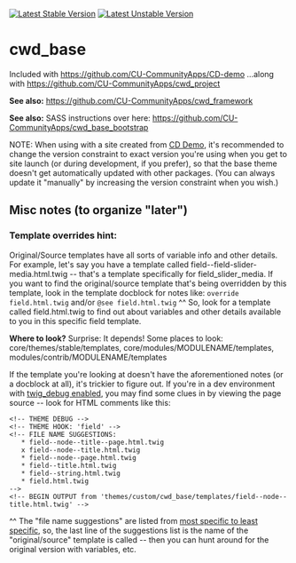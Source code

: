 [![Latest Stable Version](https://poser.pugx.org/cubear/cwd_base/v/stable)](https://packagist.org/packages/cubear/cwd_base)
[![Latest Unstable Version](https://poser.pugx.org/cubear/cwd_base/v/unstable)](https://packagist.org/packages/cubear/cwd_base)

 # cwd_base

Included with https://github.com/CU-CommunityApps/CD-demo
...along with https://github.com/CU-CommunityApps/cwd_project

**See also:** https://github.com/CU-CommunityApps/cwd_framework

**See also:** SASS instructions over here: https://github.com/CU-CommunityApps/cwd_base_bootstrap

NOTE: When using with a site created from [CD Demo](https://github.com/CU-CommunityApps/CD-demo), it's recommended to change the version constraint to exact version you're using when you get to site launch (or during development, if you prefer), so that the base theme doesn't get automatically updated with other packages.  (You can always update it "manually" by increasing the version constraint when you wish.)

## Misc notes (to organize "later")

### Template overrides hint:
Original/Source templates have all sorts of variable info and other details.  For example, let's say you have a template called field--field-slider-media.html.twig -- that's a template specifically for field_slider_media.  If you want to find the original/source template that's being overridden by this template, look in the template docblock for notes like:
`override field.html.twig`
and/or
`@see field.html.twig`
^^ So, look for a template called field.html.twig to find out about variables and other details available to you in this specific field template.

**Where to look?**  Surprise: It depends!  Some places to look: core/themes/stable/templates, core/modules/MODULENAME/templates, modules/contrib/MODULENAME/templates

If the template you're looking at doesn't have the aforementioned notes (or a docblock at all), it's trickier to figure out.  If you're in a dev environment with [twig_debug enabled](https://www.drupal.org/docs/8/theming/twig/debugging-twig-templates#s-enable-debugging), you may find some clues in by viewing the page source -- look for HTML comments like this:
```
<!-- THEME DEBUG -->
<!-- THEME HOOK: 'field' -->
<!-- FILE NAME SUGGESTIONS:
   * field--node--title--page.html.twig
   x field--node--title.html.twig
   * field--node--page.html.twig
   * field--title.html.twig
   * field--string.html.twig
   * field.html.twig
-->
<!-- BEGIN OUTPUT from 'themes/custom/cwd_base/templates/field--node--title.html.twig' -->
```
^^ The "file name suggestions" are listed from [most specific to least specific](https://www.drupal.org/docs/8/theming/twig/locating-template-files-with-debugging), so, the last line of the suggestions list is the name of the "original/source" template is called -- then you can hunt around for the original version with variables, etc.
